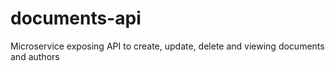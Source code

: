 # documents-api
Microservice exposing API to create, update, delete and viewing documents and authors
